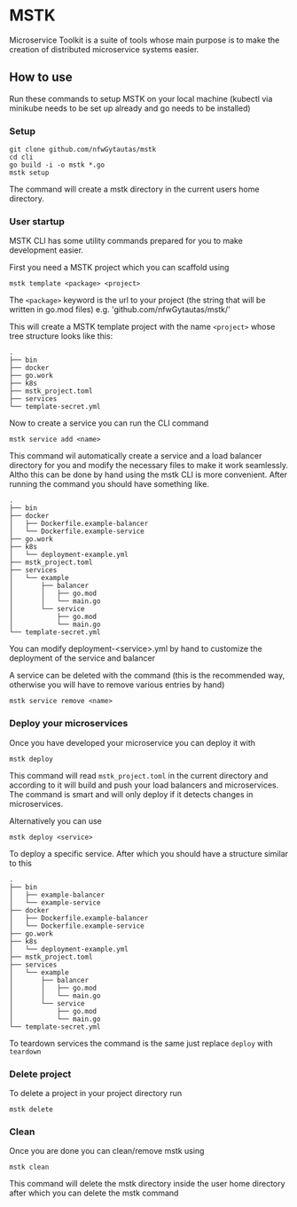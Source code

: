 # MSTK
Microservice Toolkit is a suite of tools whose main purpose is to make the creation of distributed microservice systems easier.

## How to use

Run these commands to setup MSTK on your local machine (kubectl via minikube needs to be set up already and go needs to be installed)

### Setup
```
git clone github.com/nfwGytautas/mstk
cd cli
go build -i -o mstk *.go
mstk setup
```

The command will create a mstk directory in the current users home directory.

### User startup

MSTK CLI has some utility commands prepared for you to make development easier.

First you need a MSTK project which you can scaffold using

```
mstk template <package> <project>
```

The ```<package>``` keyword is the url to your project (the string that will be written in go.mod files) e.g. 'github.com/nfwGytautas/mstk/'

This will create a MSTK template project with the name
```<project>``` whose tree structure looks like this:

```
.
├── bin
├── docker
├── go.work
├── k8s
├── mstk_project.toml
├── services
└── template-secret.yml
```

Now to create a service you can run the CLI command

```
mstk service add <name>
```

This command wil automatically create a service and a load balancer directory for you and modify the necessary files to make it work seamlessly. Altho this can be done by hand using the mstk CLI is more convenient. After running the command you should have something like.

```
.
├── bin
├── docker
│   ├── Dockerfile.example-balancer
│   └── Dockerfile.example-service
├── go.work
├── k8s
│   └── deployment-example.yml
├── mstk_project.toml
├── services
│   └── example
│       ├── balancer
│       │   ├── go.mod
│       │   └── main.go
│       └── service
│           ├── go.mod
│           └── main.go
└── template-secret.yml
```

You can modify deployment-\<service\>.yml by hand to customize the deployment of the service and balancer

A service can be deleted with the command (this is the recommended way, otherwise you will have to remove various entries by hand)

```
mstk service remove <name>
```


###  Deploy your microservices
Once you have developed your microservice you can deploy it with

```
mstk deploy
```

This command will read `mstk_project.toml` in the current directory and according to it will build and push your load balancers and microservices. The command is smart and will only deploy if it detects changes in microservices.

Alternatively you can use

```
mstk deploy <service>
```

To deploy a specific service. After which you should have a structure similar to this

```
.
├── bin
│   ├── example-balancer
│   └── example-service
├── docker
│   ├── Dockerfile.example-balancer
│   └── Dockerfile.example-service
├── go.work
├── k8s
│   └── deployment-example.yml
├── mstk_project.toml
├── services
│   └── example
│       ├── balancer
│       │   ├── go.mod
│       │   └── main.go
│       └── service
│           ├── go.mod
│           └── main.go
└── template-secret.yml
```

To teardown services the command is the same just replace `deploy` with `teardown`

### Delete project

To delete a project in your project directory run

```
mstk delete
```

### Clean
Once you are done you can clean/remove mstk using

```
mstk clean
```

This command will delete the mstk directory inside the user home directory after which you can delete the mstk command
